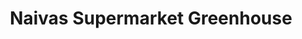 ---
title: "Naivas Supermarket Greenhouse"
url: /nairobi/naivas-supermarket-greenhouse/
shop: supermarket
---